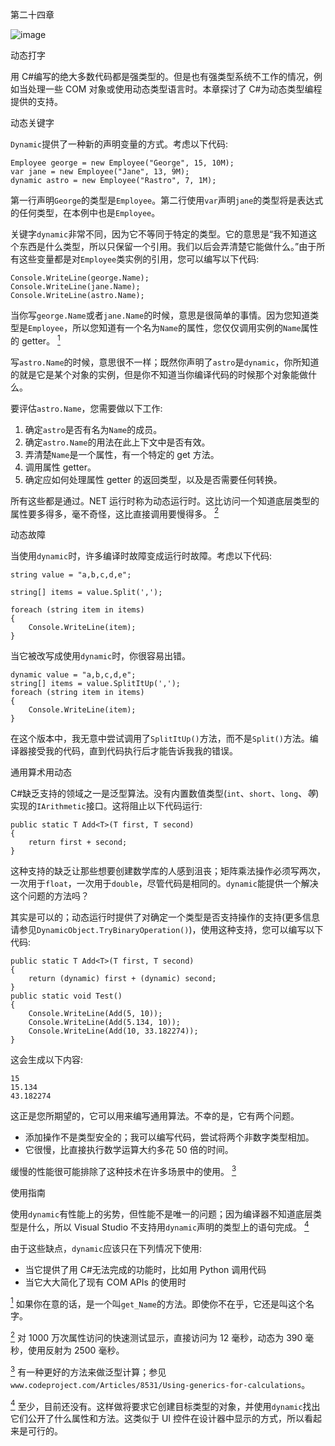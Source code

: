 第二十四章

![image](images/frontdot.jpg)

动态打字

用 C#编写的绝大多数代码都是强类型的。但是也有强类型系统不工作的情况，例如当处理一些 COM 对象或使用动态类型语言时。本章探讨了 C#为动态类型编程提供的支持。

动态关键字

`Dynamic`提供了一种新的声明变量的方式。考虑以下代码:

```
Employee george = new Employee("George", 15, 10M);
var jane = new Employee("Jane", 13, 9M);
dynamic astro = new Employee("Rastro", 7, 1M);
```

第一行声明`George`的类型是`Employee`。第二行使用`var`声明`jane`的类型将是表达式的任何类型，在本例中也是`Employee`。

关键字`dynamic`非常不同，因为它不等同于特定的类型。它的意思是“我不知道这个东西是什么类型，所以只保留一个引用。我们以后会弄清楚它能做什么。”由于所有这些变量都是对`Employee`类实例的引用，您可以编写以下代码:

```
Console.WriteLine(george.Name);
Console.WriteLine(jane.Name);
Console.WriteLine(astro.Name);
```

当你写`george.Name`或者`jane.Name`的时候，意思是很简单的事情。因为您知道类型是`Employee`，所以您知道有一个名为`Name`的属性，您仅仅调用实例的`Name`属性的 getter。 [<sup>1</sup>](#Fn1)

写`astro.Name`的时候，意思很不一样；既然你声明了`astro`是`dynamic`，你所知道的就是它是某个对象的实例，但是你不知道当你编译代码的时候那个对象能做什么。

要评估`astro.Name`，您需要做以下工作:

1.  确定`astro`是否有名为`Name`的成员。
2.  确定`astro.Name`的用法在此上下文中是否有效。
3.  弄清楚`Name`是一个属性，有一个特定的 get 方法。
4.  调用属性 getter。
5.  确定应如何处理属性 getter 的返回类型，以及是否需要任何转换。

所有这些都是通过。NET 运行时称为动态运行时。这比访问一个知道底层类型的属性要多得多，毫不奇怪，这比直接调用要慢得多。 [<sup>2</sup>](#Fn2)

动态故障

当使用`dynamic`时，许多编译时故障变成运行时故障。考虑以下代码:

```
string value = "a,b,c,d,e";

string[] items = value.Split(',');

foreach (string item in items)
{
    Console.WriteLine(item);
}
```

当它被改写成使用`dynamic`时，你很容易出错。

```
dynamic value = "a,b,c,d,e";
string[] items = value.SplitItUp(',');
foreach (string item in items)
{
    Console.WriteLine(item);
}
```

在这个版本中，我无意中尝试调用了`SplitItUp()`方法，而不是`Split()`方法。编译器接受我的代码，直到代码执行后才能告诉我我的错误。

通用算术用动态

C#缺乏支持的领域之一是泛型算法。没有内置数值类型(`int`、`short`、`long`、*等*)实现的`IArithmetic`接口。这将阻止以下代码运行:

```
public static T Add<T>(T first, T second)
{
    return first + second;
}
```

这种支持的缺乏让那些想要创建数学库的人感到沮丧；矩阵乘法操作必须写两次，一次用于`float`，一次用于`double`，尽管代码是相同的。`dynamic`能提供一个解决这个问题的方法吗？

其实是可以的；动态运行时提供了对确定一个类型是否支持操作的支持(更多信息请参见`DynamicObject.TryBinaryOperation()`)，使用这种支持，您可以编写以下代码:

```
public static T Add<T>(T first, T second)
{
    return (dynamic) first + (dynamic) second;
}
public static void Test()
{
    Console.WriteLine(Add(5, 10));
    Console.WriteLine(Add(5.134, 10));
    Console.WriteLine(Add(10, 33.182274));
}
```

这会生成以下内容:

```
15
15.134
43.182274
```

这正是您所期望的，它可以用来编写通用算法。不幸的是，它有两个问题。

*   添加操作不是类型安全的；我可以编写代码，尝试将两个非数字类型相加。
*   它很慢，比直接执行数学运算大约多花 50 倍的时间。

缓慢的性能很可能排除了这种技术在许多场景中的使用。 [<sup>3</sup>](#Fn3)

使用指南

使用`dynamic`有性能上的劣势，但性能不是唯一的问题；因为编译器不知道底层类型是什么，所以 Visual Studio 不支持用`dynamic`声明的类型上的语句完成。 [<sup>4</sup>](#Fn4)

由于这些缺点，`dynamic`应该只在下列情况下使用:

*   当它提供了用 C#无法完成的功能时，比如用 Python 调用代码
*   当它大大简化了现有 COM APIs 的使用时

[<sup>1</sup>](#_Fn1) 如果你在意的话，是一个叫`get_Name`的方法。即使你不在乎，它还是叫这个名字。

[<sup>2</sup>](#_Fn2) 对 1000 万次属性访问的快速测试显示，直接访问为 12 毫秒，动态为 390 毫秒，使用反射为 2500 毫秒。

[<sup>3</sup>](#_Fn3) 有一种更好的方法来做泛型计算；参见`www.codeproject.com/Articles/8531/Using-generics-for-calculations`。

[<sup>4</sup>](#_Fn4) 至少，目前还没有。这样做将要求它创建目标类型的对象，并使用`dynamic`找出它们公开了什么属性和方法。这类似于 UI 控件在设计器中显示的方式，所以看起来是可行的。